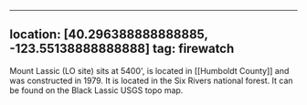 
---
location: [40.296388888888885, -123.55138888888888]
tag: firewatch
---

Mount Lassic (LO site) sits at 5400', is located in [[Humboldt County]] and was constructed in 1979. It is located in the Six Rivers national forest. It can be found on the Black Lassic USGS topo map.
